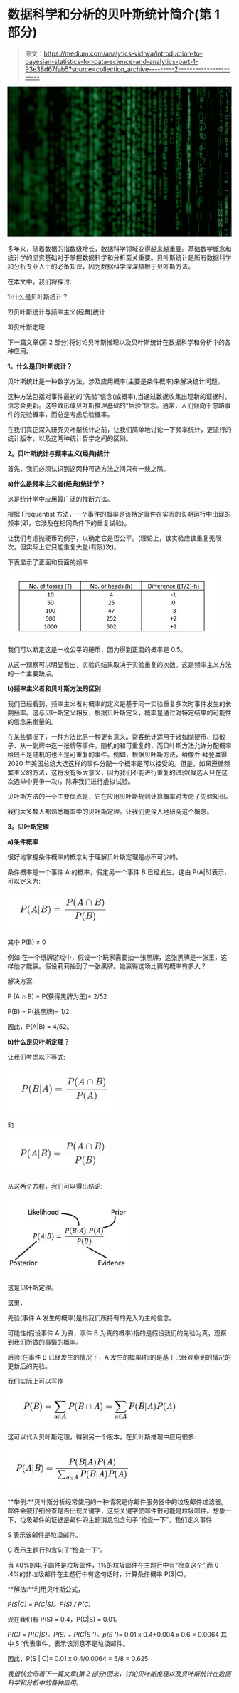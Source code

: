 # 数据科学和分析的贝叶斯统计简介(第 1 部分)

> 原文：<https://medium.com/analytics-vidhya/introduction-to-bayesian-statistics-for-data-science-and-analytics-part-1-93e38d67fab5?source=collection_archive---------2----------------------->

![](img/5cf74f27463bec48d3dea1fff3a79d82.png)

多年来，随着数据的指数级增长，数据科学领域变得越来越重要。基础数学概念和统计学的坚实基础对于掌握数据科学和分析至关重要。贝叶斯统计是所有数据科学和分析专业人士的必备知识，因为数据科学深深植根于贝叶斯方法。

在本文中，我们将探讨:

1)什么是贝叶斯统计？

2)贝叶斯统计与频率主义(经典)统计

3)贝叶斯定理

下一篇文章(第 2 部分)将讨论贝叶斯推理以及贝叶斯统计在数据科学和分析中的各种应用。

**1。什么是贝叶斯统计？**

贝叶斯统计是一种数学方法，涉及应用概率(主要是条件概率)来解决统计问题。

这种方法包括对事件最初的“先验”信念(或概率),当通过数据收集出现新的证据时，信念会更新。这导致形成贝叶斯推理基础的“后验”信念。通常，人们倾向于忽略事件的先验概率，而总是考虑后验概率。

在我们真正深入研究贝叶斯统计之前，让我们简单地讨论一下频率统计，更流行的统计版本，以及这两种统计哲学之间的区别。

**2。贝叶斯统计与频率主义(经典)统计**

首先，我们必须认识到这两种可选方法之间只有一线之隔。

**a)什么是频率主义者(经典)统计学？**

这是统计学中应用最广泛的推断方法。

根据 Frequentist 方法，一个事件的概率是该特定事件在实验的长期运行中出现的频率(即，它涉及在相同条件下的重复试验)。

让我们考虑抛硬币的例子，以确定它是否公平。(理论上，该实验应该重复无限次，但实际上它只能重复大量(有限)次)。

下表显示了正面和反面的频率

![](img/fc057a4989050fb047d3c160c3f549e0.png)

我们可以断定这是一枚公平的硬币，因为得到正面的概率是 0.5。

从这一观察可以明显看出，实验的结果取决于实验重复的次数。这是频率主义方法的一个主要缺点。

**b)频率主义者和贝叶斯方法的区别**

我们已经看到，频率主义者对概率的定义是基于同一实验重复多次时事件发生的长期频率。这与贝叶斯定义相反，根据贝叶斯定义，概率是通过对特定结果的可能性的信念来衡量的。

在某些情况下，一种方法比另一种更有意义。常客统计适用于诸如抛硬币、掷骰子、从一副牌中选一张牌等事件。随机的和可重复的，而贝叶斯方法允许分配概率给既不是随机的也不是可重复的事件。例如，根据贝叶斯方法，给像乔·拜登赢得 2020 年美国总统大选这样的事件分配一个概率是可以接受的。但是，如果遵循频繁主义的方法，这将没有多大意义，因为我们不能进行重复的试验(候选人只在这次选举中竞争一次)，除非我们进行虚拟试验。

贝叶斯方法的一个主要优点是，它在应用贝叶斯规则计算概率时考虑了先验知识。

我们大多数人都熟悉概率中的贝叶斯定理。让我们更深入地研究这个概念。

**3。贝叶斯定理**

**a)条件概率**

很好地掌握条件概率的概念对于理解贝叶斯定理是必不可少的。

条件概率是一个事件 A 的概率，假定另一个事件 B 已经发生。这由 P(A|B)表示，可以定义为:

![](img/59e9a62deb760f532cac4291375f98ec.png)

其中 P(B) ≠ 0

例如:在一个纸牌游戏中，假设一个玩家需要抽一张黑牌，这张黑牌是一张王，这样他才能赢。假设莉莉抽到了一张黑牌。她赢得这场比赛的概率有多大？

解决方案:

P (A ∩ B) = P(获得黑牌为王)= 2/52

P(B) = P(挑黑牌)= 1/2

因此，P(A|B) = 4/52。

**b)什么是贝叶斯定理？**

让我们考虑以下等式:

![](img/345e89bdcbf7d88627219454a033894b.png)

和

![](img/59e9a62deb760f532cac4291375f98ec.png)

从这两个方程，我们可以得出结论:

![](img/361014afd8a90d028c4662f625186f4f.png)

这是贝叶斯定理。

这里，

先验(事件 A 发生的概率)是指我们所持有的先入为主的信念。

可能性(假设事件 A 为真，事件 B 为真的概率)指的是假设我们的先验为真，观察到我们所做的事情的概率。

后验(在事件 B 已经发生的情况下，A 发生的概率)指的是基于已经观察到的情况的更新后的先验。

我们实际上可以写作

![](img/e1788b3360a9bc2a3aed80f98e945e4c.png)

这可以代入贝叶斯定理，得到另一个版本，在贝叶斯推理中应用很多:

![](img/31e2d9c5d2d5706643e42b0652144d35.png)

**举例:**贝叶斯分析经常使用的一种情况是你邮件服务器中的垃圾邮件过滤器。邮件会被仔细检查是否出现关键字，这些关键字使邮件很可能是垃圾邮件。想象一下，垃圾邮件的证据是邮件的主题消息包含句子“检查一下”。我们定义事件:

S 表示该邮件是垃圾邮件。

C 表示主题行包含句子“检查一下”。

当 40%的电子邮件是垃圾邮件，1%的垃圾邮件在主题行中有“检查这个”,而 0 .4%的非垃圾邮件在主题行中有这句话时，计算条件概率 P(S|C)。

**解法:**利用贝叶斯公式，

*P(S|C) = P(C|S)。P(S) / P(C)*

现在我们有 P(S) = 0.4，P(C|S) = 0.01。

*P(C) = P(C|S)。P(S) + P(C|S ')。p(S ')*= 0.01 x 0.4+0.004 x 0.6 = 0.0064 其中 S '代表事件，表示该消息不是垃圾邮件。

因此，P(S | C)= 0.01 x 0.4/0.0064 = 5/8 = 0.625

*我很快会带着下一篇文章(第 2 部分)回来，讨论贝叶斯推理以及贝叶斯统计在数据科学和分析中的各种应用。*